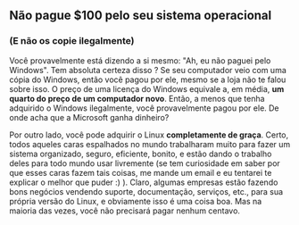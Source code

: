 <?php require("../../entete.php"); ?> <?php require("../../base.php"); ?>

<div id="corps">

<h2>﻿Não pague $100 pelo seu sistema operacional</h2>

<h3>(E não os copie ilegalmente)</h3>

<p>Você provavelmente está dizendo a si mesmo: "Ah, eu não paguei pelo 
Windows". Tem absoluta certeza disso ? Se seu computador veio com uma 
cópia do Windows, então você pagou por ele, mesmo se a loja não te falou 
sobre isso. O preço de uma licença do Windows equivale a, em média, 
<b>um quarto do preço de um computador novo</b>. Então, a menos que tenha 
adquirido o Windows ilegalmente, você provavelmente pagou por ele. De 
onde acha que a Microsoft ganha dinheiro?</p>

<p>Por outro lado, você pode adquirir o Linux <b>completamente de graça</b>. 
Certo, todos aqueles caras espalhados no mundo trabalharam muito para 
fazer um sistema organizado, seguro, eficiente, bonito, e estão dando o 
trabalho deles para todo mundo usar livremente (se tem curiosidade em 
saber por que esses caras fazem tais coisas, me mande um email e eu 
tentarei te explicar o melhor que puder :) ). Claro, algumas empresas 
estão fazendo bons negócios vendendo suporte, documentação, serviços, 
etc., para sua própria versão do Linux, e obviamente isso é uma coisa 
boa. Mas na maioria das vezes, você não precisará pagar nenhum 
centavo.</p>

</div>


